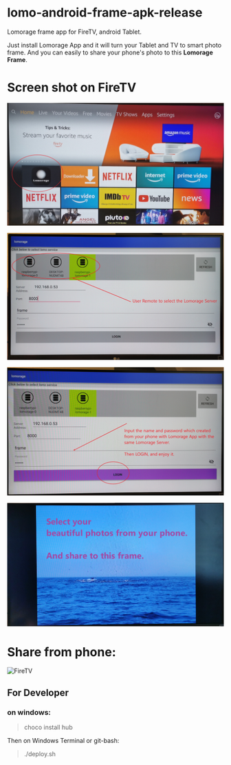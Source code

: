 # lomo-android-frame-apk-release
Lomorage frame app for FireTV, android Tablet.

Just install Lomorage App and it will turn your Tablet and TV to smart photo frame. And you can easily to share your phone's photo to this **Lomorage Frame**.


# Screen shot on FireTV
![FireTV](./images/fireTV-1.png)

![FireTV](./images/fireTV-2.png)

![FireTV](./images/fireTV-3.png)

![FireTV](./images/fireTV-4.png)


# Share from phone:
![FireTV](./images/phone-share.gif)




## For Developer
### on windows:
> choco install hub

Then on Windows Terminal or git-bash:
> ./deploy.sh